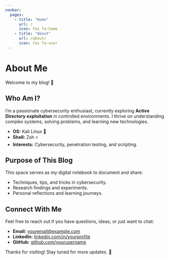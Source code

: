 ```yaml
---
navbar:
  pages:
    - title: "Home"
      url: /
      icon: fas fa-home
    - title: "About"
      url: /about/
      icon: fas fa-user
---
```


# About Me

Welcome to my blog! 👋

## Who Am I?

I’m a passionate cybersecurity enthusiast, currently exploring **Active Directory exploitation** in controlled environments. I thrive on understanding complex systems, solving problems, and learning new technologies.

- **OS:** Kali Linux 🐉  
- **Shell:** Zsh ⚡  
- **Interests:** Cybersecurity, penetration testing, and scripting.  

## Purpose of This Blog

This space serves as my digital notebook to document and share:

- Techniques, tips, and tricks in cybersecurity.
- Research findings and experiments.
- Personal reflections and learning journeys.

## Connect With Me

Feel free to reach out if you have questions, ideas, or just want to chat:

- **Email:** [youremail@example.com](mailto:youremail@example.com)  
- **LinkedIn:** [linkedin.com/in/yourprofile](https://linkedin.com/in/yourprofile)  
- **GitHub:** [github.com/yourusername](https://github.com/yourusername)  

Thanks for visiting! Stay tuned for more updates. 🚀
